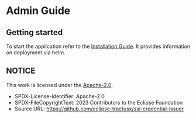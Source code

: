 # Admin Guide

## Getting started

To start the application refer to the [Installation Guide](../../charts/ssi-credential-issuer/README.md).
It provides information on deployment via helm.

## NOTICE

This work is licensed under the [Apache-2.0](https://www.apache.org/licenses/LICENSE-2.0).

- SPDX-License-Identifier: Apache-2.0
- SPDX-FileCopyrightText: 2023 Contributors to the Eclipse Foundation
- Source URL: https://github.com/eclipse-tractusx/ssi-credential-issuer
